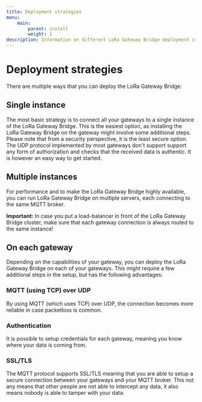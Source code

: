```yaml
---
title: Deployment strategies
menu:
    main:
        parent: install
        weight: 2
description: Information on different LoRa Gateway Bridge deployment strategies.
---
```


# Deployment strategies

There are multiple ways that you can deploy the LoRa Gateway Bridge:

## Single instance

The most basic strategy is to connect all your gateways to a single instance
of the LoRa Gateway Bridge. This is the easiest option, as installing the
LoRa Gateway Bridge on the gateway might involve some additional steps.
Please note that from a security perspective, it is the least secure option.
The UDP protocol implemented by most gateways don't support support any
form of authorization and checks that the received data is authentic. It is
however an easy way to get started.

## Multiple instances

For performance and to make the LoRa Gateway Bridge highly available, you
can run LoRa Gateway Bridge on multiple servers, each connecting to the same
MQTT broker.

**Important:** In case you put a load-balancer in front of the LoRa Gateway
Bridge cluster, make sure that each gateway connection is always routed to the
same instance!

## On each gateway

Depending on the capabilities of your gateway, you can deploy the LoRa Gateway
Bridge on each of your gateways. This might require a few additional steps in
the setup, but has the following advantages:

### MQTT (using TCP) over UDP

By using MQTT (which uses TCP) over UDP, the connection becomes more reliable
in case packetloss is common.

### Authentication

It is possible to setup credentials for each gateway, meaning you know where
your data is coming from.

### SSL/TLS

The MQTT protocol supports SSL/TLS meaning that you are able to setup a secure
connection between your gateways and your MQTT broker. This not any means that
other people are not able to intercept any data, it also means nobody is able
to tamper with your data.

